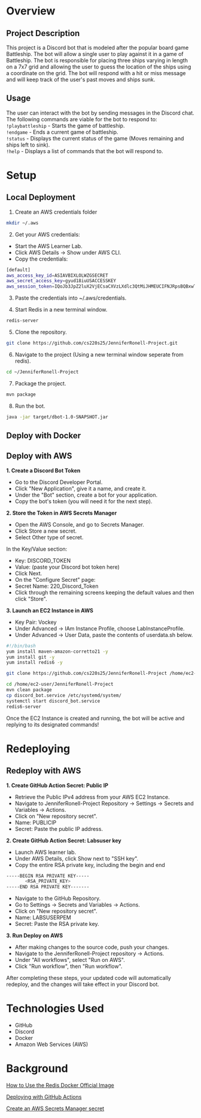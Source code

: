 
# Overview
## Project Description

This project is a Discord bot that is modeled after the popular board game Battleship. The bot will allow a single
 user to play against it in a game of Battleship. The bot is responsible for placing three ships varying in length
 on a 7x7 grid and allowing the user to guess the location of the ships using a coordinate on the grid. The bot will
 respond with a hit or miss message and will keep track of the user's past moves and ships sunk.

## Usage

The user can interact with the bot by sending messages in the Discord chat.
The following commands are viable for the bot to respond to:<br>
`!playbattleship` - Starts the game of battleship. <br>
`!endgame` - Ends a current game of battleship. <br>
`!status` -  Displays the current status of the game (Moves remaining and ships left to sink). <br>
`!help`  -  Displays a list of commands that the bot will respond to. <br>


# Setup

## Local Deployment


1. Create an AWS credentials folder
```bash
mkdir ~/.aws
```
2. Get your AWS credentials:
* Start the AWS Learner Lab.
* Click AWS Details → Show under AWS CLI.
* Copy the credentials:

```bash
[default]
aws_access_key_id=ASIAVBIXLOLWZGSECRET
aws_secret_access_key=gyud18iuUSACCESSKEY
aws_session_token=IQoJb3JpZ2luX2VjECsaCXVzLXdlc3QtMiJHMEUCIFNJRpsBQBxwT+nRg1vX7xAFN7zSmvU/OvW9kbS9M1lFAiEAt3PQREALLY_LONG_TOKEN
```
3. Paste the credentials into ~/.aws/credentials.

4. Start Redis in a new terminal window.
```bash
redis-server
```

5. Clone the repository.
```bash
git clone https://github.com/cs220s25/JenniferRonell-Project.git
```

6. Navigate to the project (Using a new terminal window seperate from redis).
```bash
cd ~/JenniferRonell-Project
```

7. Package the project.
```bash
mvn package
```

8. Run the bot.
```bash
java -jar target/dbot-1.0-SNAPSHOT.jar
```

## Deploy with Docker


## Deploy with AWS

<b>1. Create a Discord Bot Token</b>
* Go to the Discord Developer Portal.
* Click "New Application", give it a name, and create it.
* Under the "Bot" section, create a bot for your application.
* Copy the bot's token (you will need it for the next step).


<b>2. Store the Token in AWS Secrets Manager</b>
* Open the AWS Console, and go to Secrets Manager.
* Click Store a new secret.
* Select Other type of secret.

 In the Key/Value section:

* Key: DISCORD_TOKEN
* Value: (paste your Discord bot token here)
* Click Next.
* On the "Configure Secret" page:
* Secret Name: 220_Discord_Token
* Click through the remaining screens keeping the default values and then click "Store".

<b>3. Launch an EC2 Instance in AWS</b>
* Key Pair: Vockey
* Under Advanced → IAm Instance Profile, choose LabInstanceProfile.
* Under Advanced → User Data, paste the contents of userdata.sh below.
```bash
#!/bin/bash
yum install maven-amazon-corretto21 -y
yum install git -y
yum install redis6 -y

git clone https://github.com/cs220s25/JenniferRonell-Project /home/ec2-user/JenniferRonell-Project

cd /home/ec2-user/JenniferRonell-Project
mvn clean package
cp discord_bot.service /etc/systemd/system/
systemctl start discord_bot.service
redis6-server
```
Once the EC2 Instance is created and running, the bot will be active and replying to its designated commands!

# Redeploying

## Redeploy with AWS

<b>1. Create GitHub Action Secret: Public IP</b>
* Retrieve the Public IPv4 address from your AWS EC2 Instance.
* Navigate to JenniferRonell-Project Repository → Settings → Secrets and Variables → Actions.
* Click on "New repository secret".
* Name: PUBLICIP
* Secret: Paste the public IP address.

<b>2. Create GitHub Action Secret: Labsuser key</b>
* Launch AWS learner lab.
* Under AWS Details, click Show next to "SSH key".
* Copy the entire RSA private key, including the begin and end
```bash
-----BEGIN RSA PRIVATE KEY-----
       <RSA_PRIVATE_KEY>
-----END RSA PRIVATE KEY-------
``` 
* Navigate to the GitHub Repository.
* Go to Settings → Secrets and Variables → Actions.
* Click on "New repository secret".
* Name: LABSUSERPEM
* Secret: Paste the RSA private key.

<b>3. Run Deploy on AWS</b>
* After making changes to the source code, push your changes.
* Navigate to the JenniferRonell-Project repository → Actions.
* Under "All workflows", select "Run on AWS".
* Click "Run workflow", then "Run workflow".

After completing these steps, your updated code will automatically redeploy, and the changes will take effect in your Discord bot.

# Technologies Used
* GitHub
* Discord
* Docker
* Amazon Web Services (AWS)

# Background

[How to Use the Redis Docker Official Image](https://www.docker.com/blog/how-to-use-the-redis-docker-official-image/)

[Deploying with GitHub Actions](https://docs.github.com/en/actions/use-cases-and-examples/deploying/deploying-with-github-actions)

[Create an AWS Secrets Manager secret](https://docs.aws.amazon.com/secretsmanager/latest/userguide/create_secret.html)


